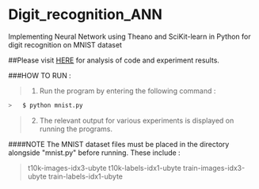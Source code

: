 # Digit_recognition_ANN
Implementing Neural Network using Theano and SciKit-learn in Python for digit recognition on MNIST dataset


##Please visit [HERE](https://devendrapratapyadav.github.io/Digit_recognition_ANN) for analysis of code and experiment results.

###HOW TO RUN : 
>1) Run the program by entering the following command :
```sh
>   $ python mnist.py
```
>2) The relevant output for various experiments is displayed on running the programs.

####NOTE
The MNIST dataset files must be placed in the directory alongside "mnist.py" before running.
These include : 
> t10k-images-idx3-ubyte
>t10k-labels-idx1-ubyte
>train-images-idx3-ubyte
>train-labels-idx1-ubyte
